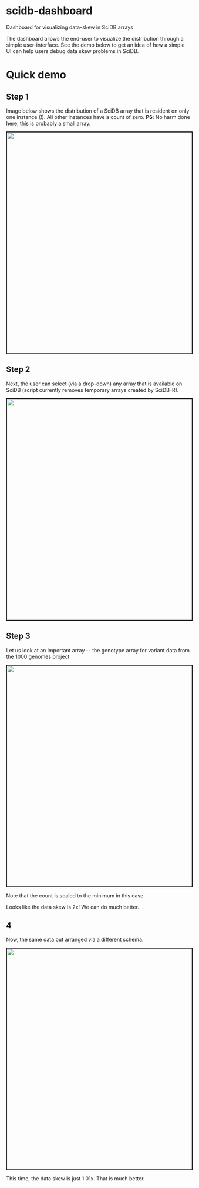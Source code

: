 # scidb-dashboard
Dashboard for visualizing data-skew in SciDB arrays

The dashboard allows the end-user to visualize the distribution through a simple user-interface. See the demo below to get an idea of how a simple UI can help users debug data skew problems in SciDB. 

# Quick demo

## Step 1

Image below shows the distribution of a SciDB array that is resident on only one instance (!). All other instances have a count of zero. 
**PS**: No harm done here, this is probably a small array.

<img src="https://cloud.githubusercontent.com/assets/13973052/20936342/4732fb0e-bbb0-11e6-8e83-4e2cbc590dec.png" width="600" border="2">

## Step 2

Next, the user can select (via a drop-down) any array that is available on SciDB (script currently removes temporary arrays created by SciDB-R). 

<img src="https://cloud.githubusercontent.com/assets/13973052/20936350/4e64bae8-bbb0-11e6-867c-e6e611d257bb.png" width="600" border="2">

## Step 3

Let us look at an important array -- the genotype array for variant data from the 1000 genomes project

<img src="https://cloud.githubusercontent.com/assets/13973052/20936359/535c566e-bbb0-11e6-94c7-9f7f503ee3ae.png" width="600" border="2">

Note that the count is scaled to the minimum in this case. 

Looks like the data skew is 2x! We can do much better.

## 4

Now, the same data but arranged via a different schema. 

<img src="https://cloud.githubusercontent.com/assets/13973052/20936601/2fd295a4-bbb1-11e6-8ead-501cf6bb4a22.png" width="600" border="2">

This time, the data skew is just 1.01x. That is much better. 




